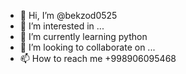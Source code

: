 - 👋 Hi, I’m @bekzod0525
- 👀 I’m interested in ...
- 🌱 I’m currently learning python
- 💞️ I’m looking to collaborate on ...
- 📫 How to reach me +998906095468

<!---
bekzod0525/bekzod0525 is a ✨ special ✨ repository because its `README.md` (this file) appears on your GitHub profile.
You can click the Preview link to take a look at your changes.
--->
